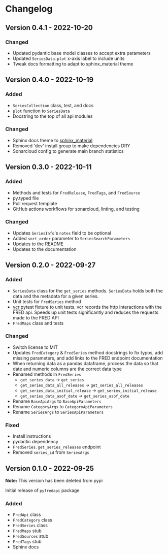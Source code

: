 # Changelog

## Version 0.4.1 - 2022-10-20

### Changed

- Updated pydantic base model classes to accept extra parameters
- Updated `SeriesData.plot` x-axis label to include units
- Tweak docs formatting to adapt to sphinx_material theme

## Version 0.4.0 - 2022-10-19

### Added

- `SeriesCollection` class, test, and docs
- `plot` function to `SeriesData`
- Docstring to the top of all api modules

### Changed

- Sphinx docs theme to [sphinx_material](https://bashtage.github.io/sphinx-material/index.html)
- Removed 'dev' install group to make dependencies DRY
- Sonarcloud config to generate main branch statistics

## Version 0.3.0 - 2022-10-11

### Added

- Methods and tests for `FredRelease`, `FredTags`, and `FredSource`
- py.typed file
- Pull request template
- GitHub actions workflows for sonarcloud, linting, and testing

### Changed

- Updates `SeriesInfo`'s `notes` field to be optional
- Added `sort_order` parameter to `SeriesSearchParameters`
- Updates to the README
- Updates to the documentation

## Version 0.2.0 - 2022-09-27

### Added

- `SeriesData` class for the `get_series` methods. `SeriesData` holds both the data and the metadata for a given series.
- Unit tests for `FredSeries` method
- [vcr](https://vcrpy.readthedocs.io/en/latest/) pytest fixture to unit tests. vcr records the http interactions with the FRED api. Speeds up unit tests significantly and reduces the requests made to the FRED API
- `FredMaps` class and tests

### Changed

- Switch license to MIT
- Updates `FredCategory` & `FredSeries` method docstrings to fix typos, add missing parameters, and add links to the FRED endpoint documentation
- When returning data as a pandas dataframe, process the data so that date and numeric columns are the correct data type
- Renamed methods in `FredSeries`
  - `get_series_data` -> `get_series`
  - `get_series_data_all_releases` -> `get_series_all_releases`
  - `get_series_data_initial_release` -> `get_series_initial_release`
  - `get_series_data_asof_date` -> `get_series_asof_date`
- Rename `BaseApiArgs` to `BaseApiParameters`
- Rename `CategoryArgs` to `CategoryApiParameters`
- Rename `SeriesArgs` to `SeriesApiParameters`

### Fixed

- Install instructions
- pydantic dependency
- `FredSeries.get_series_releases` endpoint
- Removed `series_id` from `SeriesArgs`

## Version 0.1.0 - 2022-09-25

**Note:** This version has been deleted from pypi

Initial release of `pyfredapi` package

### Added

- `FredApi` class
- `FredCategory` class
- `FredSeries` class
- `FredMaps` stub
- `FredSources` stub
- `FredTags` stub
- Sphinx docs
